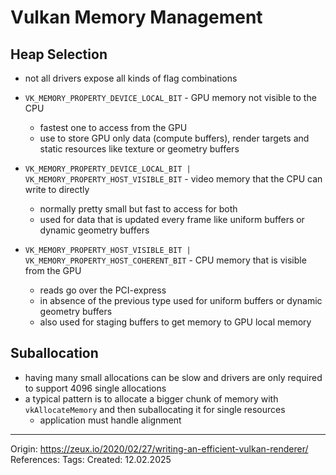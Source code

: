 # Vulkan Memory Management

## Heap Selection

- not all drivers expose all kinds of flag combinations

- `VK_MEMORY_PROPERTY_DEVICE_LOCAL_BIT` - GPU memory not visible to the CPU
	- fastest one to access from the GPU
	- use to store GPU only data (compute buffers), render targets and static resources like texture or geometry buffers
- `VK_MEMORY_PROPERTY_DEVICE_LOCAL_BIT | VK_MEMORY_PROPERTY_HOST_VISIBLE_BIT` - video memory that the CPU can write to directly
	- normally pretty small but fast to access for both
	- used for data that is updated every frame like uniform buffers or dynamic geometry buffers
- `VK_MEMORY_PROPERTY_HOST_VISIBLE_BIT | VK_MEMORY_PROPERTY_HOST_COHERENT_BIT` - CPU memory that is visible from the GPU
	- reads go over the PCI-express
	- in absence of the previous type used for uniform buffers or dynamic geometry buffers
	- also used for staging buffers to get memory to GPU local memory

## Suballocation

- having many small allocations can be slow and drivers are only required to support 4096 single allocations
- a typical pattern is to allocate a bigger chunk of memory with `vkAllocateMemory` and then suballocating it for single resources
	- application must handle alignment 

---

Origin: https://zeux.io/2020/02/27/writing-an-efficient-vulkan-renderer/
References: 
Tags: 
Created: 12.02.2025

